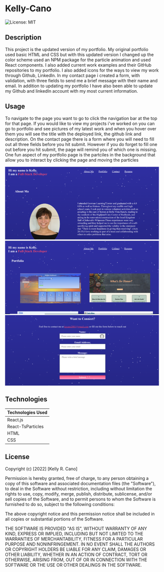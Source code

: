 # Kelly-Cano

![License: MIT](https://img.shields.io/badge/License-MIT-success.svg)

## Description

This project is the updated version of my portfolio. My original portfolio used basic HTML and CSS but with this updated version I changed up the color scheme used an NPM package for the particle animation and used React components. I also added current work examples and their GitHub repositories to my portfolio. I also added icons for the ways to view my work through Github, LinkedIn. In my contact page i created a form, with validation, with three fields to send me a brief message with their name and email. In addition to updating my portfolio I have also been able to update my Github and linkedIn account with my most current information.

## Usage

To navigate to the page you want to go to click the navigation bar at the top for that page. If you would like to view my projects i've worked on you can go to portfolio and see pictures of my latest work and when you hover over them you will see the title with the deployed link, the github link and description. On the contact page there is a form where you will need to fill out all three fields before you hit submit. However if you do forget to fill one out before you hit submit, the page will remind you of which one is missing. One fun aspect of my portfolio page is the partciles in the background that allow you to interact by clicking the page and moving the particles

![About Me Page](./Assets/about-me.png)
![Portfolio Page](./Assets/portfolio-page.png)
![Contact Page](./Assets/contact-page.png)



## Technologies

| Technologies Used |
| ----------------- |
| React.js          |
| React-TsParticles |
| HTML              |
| CSS               |

## License

Copyright (c) [2022] [Kelly R. Cano]

Permission is hereby granted, free of charge, to any person obtaining a copy
of this software and associated documentation files (the "Software"), to deal
in the Software without restriction, including without limitation the rights
to use, copy, modify, merge, publish, distribute, sublicense, and/or sell
copies of the Software, and to permit persons to whom the Software is
furnished to do so, subject to the following conditions:

The above copyright notice and this permission notice shall be included in all
copies or substantial portions of the Software.

THE SOFTWARE IS PROVIDED "AS IS", WITHOUT WARRANTY OF ANY KIND, EXPRESS OR
IMPLIED, INCLUDING BUT NOT LIMITED TO THE WARRANTIES OF MERCHANTABILITY,
FITNESS FOR A PARTICULAR PURPOSE AND NONINFRINGEMENT. IN NO EVENT SHALL THE
AUTHORS OR COPYRIGHT HOLDERS BE LIABLE FOR ANY CLAIM, DAMAGES OR OTHER
LIABILITY, WHETHER IN AN ACTION OF CONTRACT, TORT OR OTHERWISE, ARISING FROM,
OUT OF OR IN CONNECTION WITH THE SOFTWARE OR THE USE OR OTHER DEALINGS IN THE
SOFTWARE.
